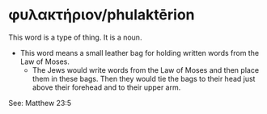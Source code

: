 # φυλακτήριον/phulaktērion
This word is a type of thing. It is a noun.
* This word means a small leather bag for holding written words from the Law of Moses.
    * The Jews would write words from the Law of Moses and then place them in these bags. Then they would tie the bags to their head just above their forehead and to their upper arm.

See: Matthew 23:5
